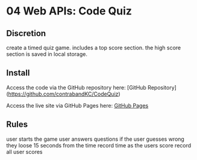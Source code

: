 # 04 Web APIs: Code Quiz

## Discretion
create a timed quiz game. includes a top score section. the high score section is saved in local storage.



## Install
Access the code via the GitHub repository here:
[GitHub Repository] (https://github.com/contrabandKC/CodeQuiz)

Access the live site via GitHub Pages here:
[GitHub Pages](https://contrabandkc.github.io/CodeQuiz/)

## Rules
user starts the game
user answers questions
if the user guesses wrong they loose 15 seconds from the time
record time as the users score
record all user scores